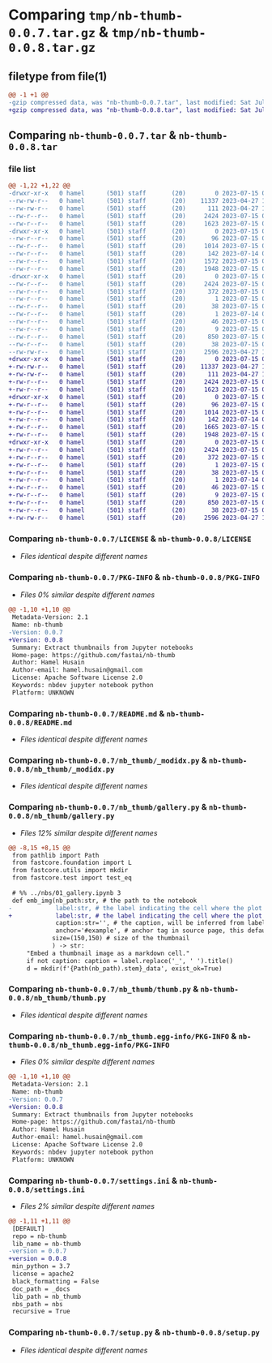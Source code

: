 # Comparing `tmp/nb-thumb-0.0.7.tar.gz` & `tmp/nb-thumb-0.0.8.tar.gz`

## filetype from file(1)

```diff
@@ -1 +1 @@
-gzip compressed data, was "nb-thumb-0.0.7.tar", last modified: Sat Jul 15 06:12:55 2023, max compression
+gzip compressed data, was "nb-thumb-0.0.8.tar", last modified: Sat Jul 15 06:20:57 2023, max compression
```

## Comparing `nb-thumb-0.0.7.tar` & `nb-thumb-0.0.8.tar`

### file list

```diff
@@ -1,22 +1,22 @@
-drwxr-xr-x   0 hamel      (501) staff       (20)        0 2023-07-15 06:12:55.671821 nb-thumb-0.0.7/
--rw-rw-r--   0 hamel      (501) staff       (20)    11337 2023-04-27 10:12:58.000000 nb-thumb-0.0.7/LICENSE
--rw-rw-r--   0 hamel      (501) staff       (20)      111 2023-04-27 10:12:58.000000 nb-thumb-0.0.7/MANIFEST.in
--rw-r--r--   0 hamel      (501) staff       (20)     2424 2023-07-15 06:12:55.671654 nb-thumb-0.0.7/PKG-INFO
--rw-r--r--   0 hamel      (501) staff       (20)     1623 2023-07-15 06:02:09.000000 nb-thumb-0.0.7/README.md
-drwxr-xr-x   0 hamel      (501) staff       (20)        0 2023-07-15 06:12:55.670226 nb-thumb-0.0.7/nb_thumb/
--rw-r--r--   0 hamel      (501) staff       (20)       96 2023-07-15 06:12:46.000000 nb-thumb-0.0.7/nb_thumb/__init__.py
--rw-r--r--   0 hamel      (501) staff       (20)     1014 2023-07-15 06:12:46.000000 nb-thumb-0.0.7/nb_thumb/_modidx.py
--rw-r--r--   0 hamel      (501) staff       (20)      142 2023-07-14 03:45:28.000000 nb-thumb-0.0.7/nb_thumb/core.py
--rw-r--r--   0 hamel      (501) staff       (20)     1572 2023-07-15 06:12:46.000000 nb-thumb-0.0.7/nb_thumb/gallery.py
--rw-r--r--   0 hamel      (501) staff       (20)     1948 2023-07-15 06:12:46.000000 nb-thumb-0.0.7/nb_thumb/thumb.py
-drwxr-xr-x   0 hamel      (501) staff       (20)        0 2023-07-15 06:12:55.671437 nb-thumb-0.0.7/nb_thumb.egg-info/
--rw-r--r--   0 hamel      (501) staff       (20)     2424 2023-07-15 06:12:55.000000 nb-thumb-0.0.7/nb_thumb.egg-info/PKG-INFO
--rw-r--r--   0 hamel      (501) staff       (20)      372 2023-07-15 06:12:55.000000 nb-thumb-0.0.7/nb_thumb.egg-info/SOURCES.txt
--rw-r--r--   0 hamel      (501) staff       (20)        1 2023-07-15 06:12:55.000000 nb-thumb-0.0.7/nb_thumb.egg-info/dependency_links.txt
--rw-r--r--   0 hamel      (501) staff       (20)       38 2023-07-15 06:12:55.000000 nb-thumb-0.0.7/nb_thumb.egg-info/entry_points.txt
--rw-r--r--   0 hamel      (501) staff       (20)        1 2023-07-14 05:34:35.000000 nb-thumb-0.0.7/nb_thumb.egg-info/not-zip-safe
--rw-r--r--   0 hamel      (501) staff       (20)       46 2023-07-15 06:12:55.000000 nb-thumb-0.0.7/nb_thumb.egg-info/requires.txt
--rw-r--r--   0 hamel      (501) staff       (20)        9 2023-07-15 06:12:55.000000 nb-thumb-0.0.7/nb_thumb.egg-info/top_level.txt
--rw-r--r--   0 hamel      (501) staff       (20)      850 2023-07-15 06:12:46.000000 nb-thumb-0.0.7/settings.ini
--rw-r--r--   0 hamel      (501) staff       (20)       38 2023-07-15 06:12:55.671869 nb-thumb-0.0.7/setup.cfg
--rw-rw-r--   0 hamel      (501) staff       (20)     2596 2023-04-27 10:12:58.000000 nb-thumb-0.0.7/setup.py
+drwxr-xr-x   0 hamel      (501) staff       (20)        0 2023-07-15 06:20:57.576291 nb-thumb-0.0.8/
+-rw-rw-r--   0 hamel      (501) staff       (20)    11337 2023-04-27 10:12:58.000000 nb-thumb-0.0.8/LICENSE
+-rw-rw-r--   0 hamel      (501) staff       (20)      111 2023-04-27 10:12:58.000000 nb-thumb-0.0.8/MANIFEST.in
+-rw-r--r--   0 hamel      (501) staff       (20)     2424 2023-07-15 06:20:57.576148 nb-thumb-0.0.8/PKG-INFO
+-rw-r--r--   0 hamel      (501) staff       (20)     1623 2023-07-15 06:20:37.000000 nb-thumb-0.0.8/README.md
+drwxr-xr-x   0 hamel      (501) staff       (20)        0 2023-07-15 06:20:57.574983 nb-thumb-0.0.8/nb_thumb/
+-rw-r--r--   0 hamel      (501) staff       (20)       96 2023-07-15 06:20:43.000000 nb-thumb-0.0.8/nb_thumb/__init__.py
+-rw-r--r--   0 hamel      (501) staff       (20)     1014 2023-07-15 06:20:43.000000 nb-thumb-0.0.8/nb_thumb/_modidx.py
+-rw-r--r--   0 hamel      (501) staff       (20)      142 2023-07-14 03:45:28.000000 nb-thumb-0.0.8/nb_thumb/core.py
+-rw-r--r--   0 hamel      (501) staff       (20)     1665 2023-07-15 06:20:43.000000 nb-thumb-0.0.8/nb_thumb/gallery.py
+-rw-r--r--   0 hamel      (501) staff       (20)     1948 2023-07-15 06:20:43.000000 nb-thumb-0.0.8/nb_thumb/thumb.py
+drwxr-xr-x   0 hamel      (501) staff       (20)        0 2023-07-15 06:20:57.575967 nb-thumb-0.0.8/nb_thumb.egg-info/
+-rw-r--r--   0 hamel      (501) staff       (20)     2424 2023-07-15 06:20:57.000000 nb-thumb-0.0.8/nb_thumb.egg-info/PKG-INFO
+-rw-r--r--   0 hamel      (501) staff       (20)      372 2023-07-15 06:20:57.000000 nb-thumb-0.0.8/nb_thumb.egg-info/SOURCES.txt
+-rw-r--r--   0 hamel      (501) staff       (20)        1 2023-07-15 06:20:57.000000 nb-thumb-0.0.8/nb_thumb.egg-info/dependency_links.txt
+-rw-r--r--   0 hamel      (501) staff       (20)       38 2023-07-15 06:20:57.000000 nb-thumb-0.0.8/nb_thumb.egg-info/entry_points.txt
+-rw-r--r--   0 hamel      (501) staff       (20)        1 2023-07-14 05:34:35.000000 nb-thumb-0.0.8/nb_thumb.egg-info/not-zip-safe
+-rw-r--r--   0 hamel      (501) staff       (20)       46 2023-07-15 06:20:57.000000 nb-thumb-0.0.8/nb_thumb.egg-info/requires.txt
+-rw-r--r--   0 hamel      (501) staff       (20)        9 2023-07-15 06:20:57.000000 nb-thumb-0.0.8/nb_thumb.egg-info/top_level.txt
+-rw-r--r--   0 hamel      (501) staff       (20)      850 2023-07-15 06:20:43.000000 nb-thumb-0.0.8/settings.ini
+-rw-r--r--   0 hamel      (501) staff       (20)       38 2023-07-15 06:20:57.576341 nb-thumb-0.0.8/setup.cfg
+-rw-rw-r--   0 hamel      (501) staff       (20)     2596 2023-04-27 10:12:58.000000 nb-thumb-0.0.8/setup.py
```

### Comparing `nb-thumb-0.0.7/LICENSE` & `nb-thumb-0.0.8/LICENSE`

 * *Files identical despite different names*

### Comparing `nb-thumb-0.0.7/PKG-INFO` & `nb-thumb-0.0.8/PKG-INFO`

 * *Files 0% similar despite different names*

```diff
@@ -1,10 +1,10 @@
 Metadata-Version: 2.1
 Name: nb-thumb
-Version: 0.0.7
+Version: 0.0.8
 Summary: Extract thumbnails from Jupyter notebooks
 Home-page: https://github.com/fastai/nb-thumb
 Author: Hamel Husain
 Author-email: hamel.husain@gmail.com
 License: Apache Software License 2.0
 Keywords: nbdev jupyter notebook python
 Platform: UNKNOWN
```

### Comparing `nb-thumb-0.0.7/README.md` & `nb-thumb-0.0.8/README.md`

 * *Files identical despite different names*

### Comparing `nb-thumb-0.0.7/nb_thumb/_modidx.py` & `nb-thumb-0.0.8/nb_thumb/_modidx.py`

 * *Files identical despite different names*

### Comparing `nb-thumb-0.0.7/nb_thumb/gallery.py` & `nb-thumb-0.0.8/nb_thumb/gallery.py`

 * *Files 12% similar despite different names*

```diff
@@ -8,15 +8,15 @@
 from pathlib import Path
 from fastcore.foundation import L
 from fastcore.utils import mkdir
 from fastcore.test import test_eq
 
 # %% ../nbs/01_gallery.ipynb 3
 def emb_img(nb_path:str, # the path to the notebook
-            label:str, # the label indicating the cell where the plot is
+            label:str, # the label indicating the cell where the plot is, see https://quarto.org/docs/authoring/notebook-embed.html#code-cell-options for an example.
             caption:str='', # the caption, will be inferred from label if not specified.
             anchor='#example', # anchor tag in source page, this defaults to `#example` for plotnine: https://plotnine.readthedocs.io
            size=(150,150) # size of the thumbnail
            ) -> str:
     "Embed a thumbnail image as a markdown cell."
     if not caption: caption = label.replace('_', ' ').title()
     d = mkdir(f'{Path(nb_path).stem}_data', exist_ok=True)
```

### Comparing `nb-thumb-0.0.7/nb_thumb/thumb.py` & `nb-thumb-0.0.8/nb_thumb/thumb.py`

 * *Files identical despite different names*

### Comparing `nb-thumb-0.0.7/nb_thumb.egg-info/PKG-INFO` & `nb-thumb-0.0.8/nb_thumb.egg-info/PKG-INFO`

 * *Files 0% similar despite different names*

```diff
@@ -1,10 +1,10 @@
 Metadata-Version: 2.1
 Name: nb-thumb
-Version: 0.0.7
+Version: 0.0.8
 Summary: Extract thumbnails from Jupyter notebooks
 Home-page: https://github.com/fastai/nb-thumb
 Author: Hamel Husain
 Author-email: hamel.husain@gmail.com
 License: Apache Software License 2.0
 Keywords: nbdev jupyter notebook python
 Platform: UNKNOWN
```

### Comparing `nb-thumb-0.0.7/settings.ini` & `nb-thumb-0.0.8/settings.ini`

 * *Files 2% similar despite different names*

```diff
@@ -1,11 +1,11 @@
 [DEFAULT]
 repo = nb-thumb
 lib_name = nb-thumb
-version = 0.0.7
+version = 0.0.8
 min_python = 3.7
 license = apache2
 black_formatting = False
 doc_path = _docs
 lib_path = nb_thumb
 nbs_path = nbs
 recursive = True
```

### Comparing `nb-thumb-0.0.7/setup.py` & `nb-thumb-0.0.8/setup.py`

 * *Files identical despite different names*

